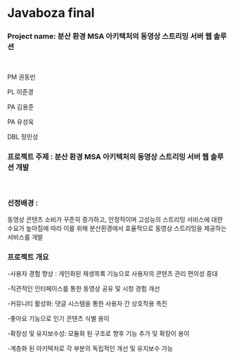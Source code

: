 # Javaboza final 

### Project name: 분산 환경 MSA 아키텍처의 동영상 스트리밍 서버 웹 솔루션
<br>

PM 권동빈<br>

PL 이준경<br>

PA 김용준<br>

PA 유성욱<br>

DBL 정민성<br>

### 프로젝트 주제 : 분산 환경 MSA 아키텍처의 동영상 스트리밍 서버 웹 솔루션 개발
<br>

### 선정배경 : 
동영상 콘텐츠 소비가 꾸준히 증가하고, 
안정적이며 고성능의 스트리밍 서비스에 대한 수요가 높아짐에 따라 
이를 위해 분산환경에서 효율적으로 동영상 스트리밍을 제공하는 서비스를 개발
<br>

### 프로젝트 개요
-사용자 경험 향상  :  개인화된 재생목록 기능으로 사용자의 콘텐츠 관리 편의성 증대

-직관적인 인터페이스를 통한 동영상 공유 및 시청 경험 개선

-커뮤니티 활성화: 댓글 시스템을 통한 사용자 간 상호작용 촉진

-좋아요 기능으로 인기 콘텐츠 식별 용이

-확장성 및 유지보수성: 모듈화 된 구조로 향후 기능 추가 및 확장이 용이

-계층화 된 아키텍처로 각 부분의 독립적인 개선 및 유지보수 가능
